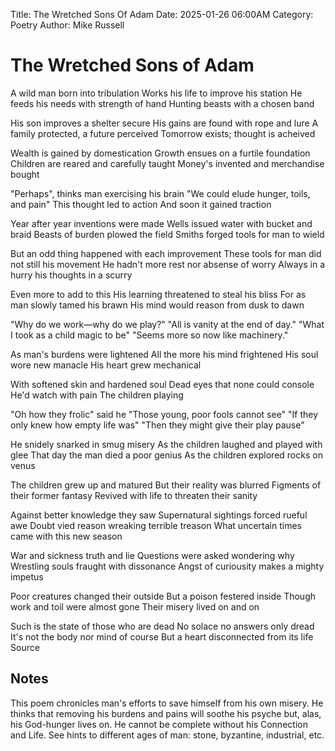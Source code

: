 Title: The Wretched Sons Of Adam
Date: 2025-01-26 06:00AM
Category: Poetry
Author: Mike Russell
# The Wretched Sons of Adam

A wild man born into tribulation
Works his life to improve his station
He feeds his needs with strength of hand
Hunting beasts with a chosen band

His son improves a shelter secure
His gains are found with rope and lure
A family protected, a future perceived
Tomorrow exists; thought is acheived

Wealth is gained by domestication
Growth ensues on a furtile foundation
Children are reared and carefully taught
Money's invented and merchandise bought

"Perhaps", thinks man exercising his brain
"We could elude hunger, toils, and pain"
This thought led to action
And soon it gained traction

Year after year inventions were made
Wells issued water with bucket and braid
Beasts of burden plowed the field
Smiths forged tools for man to wield

But an odd thing happened with each improvement
These tools for man did not still his movement
He hadn't more rest nor absense of worry
Always in a hurry his thoughts in a scurry

Even more to add to this
His learning threatened to steal his bliss
For as man slowly tamed his brawn
His mind would reason from dusk to dawn

"Why do we work—why do we play?"
"All is vanity at the end of day."
"What I took as a child magic to be"
"Seems more so now like machinery."

As man's burdens were lightened
All the more his mind frightened
His soul wore new manacle
His heart grew mechanical

With softened skin and hardened soul
Dead eyes that none could console
He'd watch with pain
The children playing

"Oh how they frolic" said he
"Those young, poor fools cannot see"
"If they only knew how empty life was"
"Then they might give their play pause"

He snidely snarked in smug misery
As the children laughed and played with glee
That day the man died a poor genius
As the children explored rocks on venus

The children grew up and matured
But their reality was blurred
Figments of their former fantasy
Revived with life to threaten their sanity

Against better knowledge they saw
Supernatural sightings forced rueful awe
Doubt vied reason wreaking terrible treason
What uncertain times came with this new season

War and sickness truth and lie
Questions were asked wondering why
Wrestling souls fraught with dissonance
Angst of curiousity makes a mighty impetus

Poor creatures changed their outside
But a poison festered inside
Though work and toil were almost gone
Their misery lived on and on

Such is the state of those who are dead
No solace no answers only dread
It's not the body nor mind of course
But a heart disconnected from its life Source

## Notes

This poem chronicles man's efforts to save himself from his own misery. He thinks that removing his burdens and pains will soothe his psyche but, alas, his God-hunger lives on. He cannot be complete without his Connection and Life. See hints to different ages of man: stone, byzantine, industrial, etc.
